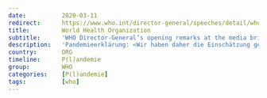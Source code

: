 ```yaml
---
date:          2020-03-11
redirect:      https://www.who.int/director-general/speeches/detail/who-director-general-s-opening-remarks-at-the-media-briefing-on-covid-19---11-march-2020
title:         World Health Organization
subtitle:      'WHO Director-General’s opening remarks at the media briefing on COVID-19 - 11 March 2020'
description:   'Pandemieerklärung: «Wir haben daher die Einschätzung getroffen, dass COVID-19 als Pandemie charakterisiert werden kann.»'
country:       ORG
timeline:      P(l)andemie
group:         WHO
categories:    [P(l)andemie]
tags:          [who]
---
```

